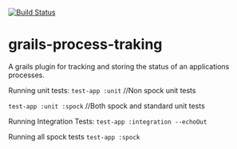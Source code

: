 [![Build Status](https://travis-ci.org/adrianbk/grails-process-traking.png)](https://travis-ci.org/adrianbk/grails-process-traking.png)

grails-process-traking
======================

A grails plugin for tracking and storing the status of an applications processes.

Running unit tests:
`test-app :unit` //Non spock unit tests

`test-app :unit :spock` //Both spock and standard unit tests


Running Integration Tests:
`test-app :integration --echoOut`

Running all spock tests
`test-app :spock`
